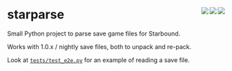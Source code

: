 # starparse [<img src="https://img.shields.io/gitlab/pipeline/alen/starparse/main?gitlab_url=https%3A%2F%2Fgitlab.home.alen.sh%2F&label=Gitlab%20CI&style=flat-square" align="right">](https://gitlab.home.alen.sh/alen/starparse) [<img src="https://img.shields.io/travis/buhanec/starparse/main.svg?label=Travis+CI&style=flat-square" align="right">](https://travis-ci.org/buhanec/starparse) [<img src="https://img.shields.io/azure-devops/build/buhanec/b18841f7-3636-4121-b15f-f924dc02c956/4/main?label=Azure%20DevOps&style=flat-square" align="right">](https://dev.azure.com/buhanec/starparse/_build)

Small Python project to parse save game files for Starbound.

Works with 1.0.x / nightly save files, both to unpack and re-pack.

Look at [`tests/test_e2e.py`](tests/test_e2e.py) for an example of reading a save file.
